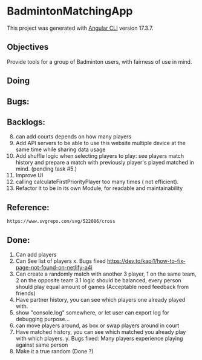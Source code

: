 # BadmintonMatchingApp

This project was generated with [Angular CLI](https://github.com/angular/angular-cli) version 17.3.7.


## Objectives
Provide tools for a group of Badminton users, with fairness of use in mind.

## Doing

## Bugs:

## Backlogs:
8. can add courts depends on how many players
9. Add API servers to be able to use this website multiple device at the same time while sharing data usage
10. Add shuffle logic when selecting players to play:
    see players match history and prepare a match with previously player's played matched in mind.
    (pending task #5.)
13. Improve UI
14. calling calculateFirstPriorityPlayer too many times ( not efficient).
15. Refactor it to be in its own Module, for readable and maintainability

## Reference:
    https://www.svgrepo.com/svg/522086/cross



## Done:

1. Can add players
2. Can See list of players
x. Bugs fixed https://dev.to/kapi1/how-to-fix-page-not-found-on-netlify-a4i
3. Can create a randomly match with another 3 player, 1 on the same team, 2 on the opposite team
3.1  logic should be balanced, every person should play equal amount of games (Acceptable need feedback from friends)
4. Have partner history, you can see which players one already played with.
6. show "console.log" somewhere, or let user can export log for debugging purpose...
7. can move players around, as box
or swap players around in court
5. Have matched history, you can see which matched you already play with which players.
y. Bugs fixed: Many players experience playing against same person
12. Make it a true random (Done ?)
